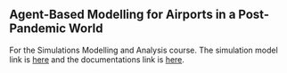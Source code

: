 ## Agent-Based Modelling for Airports in a Post-Pandemic World

For the Simulations Modelling and Analysis course. The simulation model link is [here](https://github.vinleonardo.com/sma-airport-model/) and the documentations link is [here](https://github.vinleonardo.com/sma-airport-model/documentations.html).
